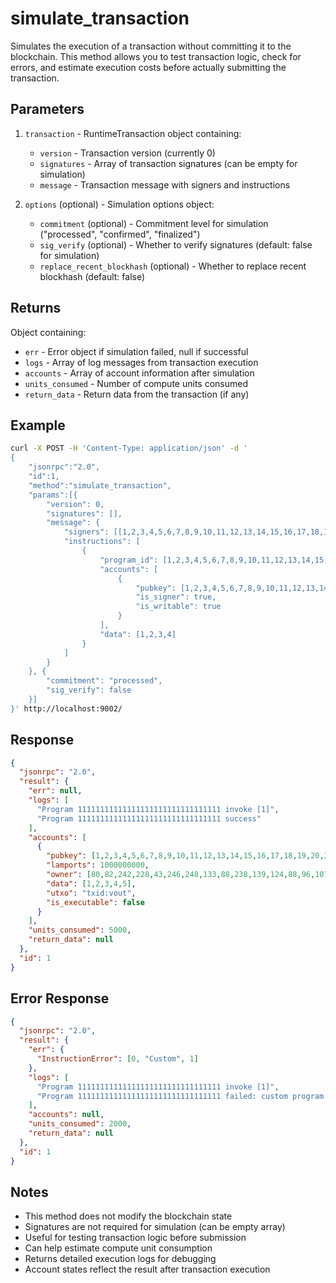 # simulate_transaction

Simulates the execution of a transaction without committing it to the blockchain. This method allows you to test transaction logic, check for errors, and estimate execution costs before actually submitting the transaction.

## Parameters

1. `transaction` - RuntimeTransaction object containing:
   - `version` - Transaction version (currently 0)
   - `signatures` - Array of transaction signatures (can be empty for simulation)
   - `message` - Transaction message with signers and instructions

2. `options` (optional) - Simulation options object:
   - `commitment` (optional) - Commitment level for simulation ("processed", "confirmed", "finalized")
   - `sig_verify` (optional) - Whether to verify signatures (default: false for simulation)
   - `replace_recent_blockhash` (optional) - Whether to replace recent blockhash (default: false)

## Returns

Object containing:
- `err` - Error object if simulation failed, null if successful
- `logs` - Array of log messages from transaction execution
- `accounts` - Array of account information after simulation
- `units_consumed` - Number of compute units consumed
- `return_data` - Return data from the transaction (if any)

## Example

```bash
curl -X POST -H 'Content-Type: application/json' -d '
{
    "jsonrpc":"2.0",
    "id":1,
    "method":"simulate_transaction",
    "params":[{
        "version": 0,
        "signatures": [],
        "message": {
            "signers": [[1,2,3,4,5,6,7,8,9,10,11,12,13,14,15,16,17,18,19,20,21,22,23,24,25,26,27,28,29,30,31,32]],
            "instructions": [
                {
                    "program_id": [1,2,3,4,5,6,7,8,9,10,11,12,13,14,15,16,17,18,19,20,21,22,23,24,25,26,27,28,29,30,31,32],
                    "accounts": [
                        {
                            "pubkey": [1,2,3,4,5,6,7,8,9,10,11,12,13,14,15,16,17,18,19,20,21,22,23,24,25,26,27,28,29,30,31,32],
                            "is_signer": true,
                            "is_writable": true
                        }
                    ],
                    "data": [1,2,3,4]
                }
            ]
        }
    }, {
        "commitment": "processed",
        "sig_verify": false
    }]
}' http://localhost:9002/
```

## Response

```json
{
  "jsonrpc": "2.0",
  "result": {
    "err": null,
    "logs": [
      "Program 11111111111111111111111111111111 invoke [1]",
      "Program 11111111111111111111111111111111 success"
    ],
    "accounts": [
      {
        "pubkey": [1,2,3,4,5,6,7,8,9,10,11,12,13,14,15,16,17,18,19,20,21,22,23,24,25,26,27,28,29,30,31,32],
        "lamports": 1000000000,
        "owner": [80,82,242,228,43,246,248,133,88,238,139,124,88,96,107,32,71,40,52,251,90,42,66,176,66,32,147,203,137,211,253,40],
        "data": [1,2,3,4,5],
        "utxo": "txid:vout",
        "is_executable": false
      }
    ],
    "units_consumed": 5000,
    "return_data": null
  },
  "id": 1
}
```

## Error Response

```json
{
  "jsonrpc": "2.0",
  "result": {
    "err": {
      "InstructionError": [0, "Custom", 1]
    },
    "logs": [
      "Program 11111111111111111111111111111111 invoke [1]",
      "Program 11111111111111111111111111111111 failed: custom program error: 0x1"
    ],
    "accounts": null,
    "units_consumed": 2000,
    "return_data": null
  },
  "id": 1
}
```

## Notes

- This method does not modify the blockchain state
- Signatures are not required for simulation (can be empty array)
- Useful for testing transaction logic before submission
- Can help estimate compute unit consumption
- Returns detailed execution logs for debugging
- Account states reflect the result after transaction execution
